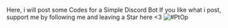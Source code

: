 Here, i will post some Codes for a Simple Discord Bot 
If you like what i post, support me by following me and leaving a Star here <3
![#PtOp](https://user-images.githubusercontent.com/106920457/215775706-58c25938-7223-487c-bf13-09b7eff0fb7d.png)
